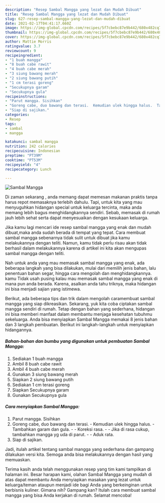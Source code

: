 ```yaml
---
description: "Resep Sambal Mangga yang lezat dan Mudah Dibuat"
title: "Resep Sambal Mangga yang lezat dan Mudah Dibuat"
slug: 627-resep-sambal-mangga-yang-lezat-dan-mudah-dibuat
date: 2021-02-17T04:41:17.660Z
image: https://img-global.cpcdn.com/recipes/5f7cbebc87e9b442/680x482cq70/sambal-mangga-foto-resep-utama.jpg
thumbnail: https://img-global.cpcdn.com/recipes/5f7cbebc87e9b442/680x482cq70/sambal-mangga-foto-resep-utama.jpg
cover: https://img-global.cpcdn.com/recipes/5f7cbebc87e9b442/680x482cq70/sambal-mangga-foto-resep-utama.jpg
author: Mattie Morris
ratingvalue: 3.7
reviewcount: 9
recipeingredient:
- "1 buah mangga"
- "8 buah cabe rawit"
- "4 buah cabe merah"
- "3 siung bawang merah"
- "2 siung bawang putih"
- "1 cm terasi goreng"
- "Secukupnya garam"
- "Secukupnya gula"
recipeinstructions:
- "Parut mangga. Sisihkan"
- "Goreng cabe, duo bawang dan terasi.  Kemudian ulek hingga halus.  Tambahkan garam dan gula.   Koreksi rasa.   Jika di rasa cukup, tambahkan mangga yg uda di parut.  Aduk rata."
- "Siap di sajikan."
categories:
- Resep
tags:
- sambal
- mangga

katakunci: sambal mangga 
nutrition: 242 calories
recipecuisine: Indonesian
preptime: "PT39M"
cooktime: "PT53M"
recipeyield: "4"
recipecategory: Lunch

---
```



![Sambal Mangga](https://img-global.cpcdn.com/recipes/5f7cbebc87e9b442/680x482cq70/sambal-mangga-foto-resep-utama.jpg)

Di zaman  sekarang , anda memang dapat memesan makanan praktis tanpa harus repot memasaknya terlebih dahulu. Tapi, untuk kita yang mau menyuguhkan hidangan special untuk keluarga tercinta, maka anda memang lebih bagus menghidangkannya sendiri. Sebab, memasak di rumah jauh lebih sehat serta dapat menyesuaikan dengan kesukaan keluarga.

Jika kamu lagi mencari ide resep sambal mangga yang enak dan mudah dibuat,maka anda sudah berada di tempat yang tepat. Cara membuat sambal mangga  sebenarnya tidak sulit untuk dibuat jika kamu melakukannya dengan teliti. Namun, kamu tidak perlu risau akan tidak berhasil dalam melakukannya 
karena di artikel ini kita akan mengupas sambal mangga dengan teliti.  



Nah untuk anda yang mau memasak sambal mangga yang enak, ada beberapa langkah yang bisa dilakukan, mulai dari memilih jenis bahan, lalu penentuan bahan segar, hingga cara mengolah dan menghidangkannya. kamu Tidak usah pusing kalau mau memasak sambal mangga yang enak di mana pun anda berada. Karena, asalkan anda  tahu triknya, maka hidangan ini bisa menjadi sajian yang istimewa.

Berikut, ada beberapa tips dan trik dalam mengolah caramembuat sambal mangga yang siap dikreasikan. Sekarang, yuk kita coba ciptakan sambal mangga sendiri di rumah. Tetap dengan bahan yang sederhana, hidangan ini bisa memberi manfaat dalam membantu menjaga kesehatan tubuhmu sekeluarga. Anda bisa menyiapkan Sambal Mangga memakai 8 jenis bahan dan 3 langkah pembuatan. Berikut ini langkah-langkah untuk menyiapkan hidangannya.

<!--inarticleads1-->

##### Bahan-bahan dan bumbu yang digunakan untuk pembuatan Sambal Mangga:

1. Sediakan 1 buah mangga
1. Ambil 8 buah cabe rawit
1. Ambil 4 buah cabe merah
1. Gunakan 3 siung bawang merah
1. Siapkan 2 siung bawang putih
1. Sediakan 1 cm terasi goreng
1. Siapkan Secukupnya garam
1. Gunakan Secukupnya gula




<!--inarticleads2-->

##### Cara menyiapkan Sambal Mangga:

1. Parut mangga. Sisihkan
1. Goreng cabe, duo bawang dan terasi.  - Kemudian ulek hingga halus.  - Tambahkan garam dan gula.  -  - Koreksi rasa.  -  - Jika di rasa cukup, tambahkan mangga yg uda di parut. -  - Aduk rata.
1. Siap di sajikan.




Jadi, itulah artikel tentang  sambal mangga  yang sederhana dan gampang dilakukan versi kita. Semoga anda bisa melakukannya dengan hasil yang memuaskan. 

Terima kasih anda telah menggunakan resep yang tim kami tampilkan di halaman ini. Besar harapan kami, olahan  Sambal Mangga yang mudah di atas dapat membantu Anda menyiapkan masakan yang lezat untuk keluarga/teman ataupun menjadi ide bagi Anda yang berkeinginan untuk berbisnis kuliner. Gimana nih? Gampang kan? Itulah cara membuat sambal mangga yang bisa Anda kerjakan di rumah. Selamat mencoba!

